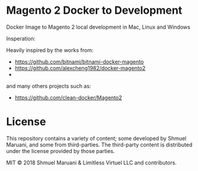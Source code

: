 # Magento 2 Docker to Development
Docker Image to Magento 2 local development in Mac, Linux and Windows



Insperation:

Heavily inspired by the works from:
* https://github.com/bitnami/bitnami-docker-magento
* https://github.com/alexcheng1982/docker-magento2
*

and many others projects such as:
* https://github.com/clean-docker/Magento2 


# License
This repository contains a variety of content; some developed by Shmuel Maruani, and some from third-parties.
The third-party content is distributed under the license provided by those parties.

MIT © 2018 Shmuel Maruani & Limitless Virtuel LLC and contributors.
